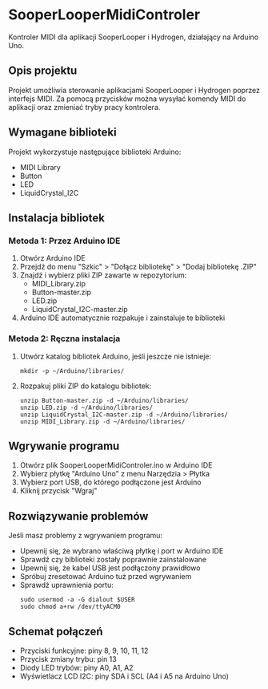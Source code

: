 # SooperLooperMidiControler

Kontroler MIDI dla aplikacji SooperLooper i Hydrogen, działający na Arduino Uno.

## Opis projektu

Projekt umożliwia sterowanie aplikacjami SooperLooper i Hydrogen poprzez interfejs MIDI. Za pomocą przycisków można wysyłać komendy MIDI do aplikacji oraz zmieniać tryby pracy kontrolera.

## Wymagane biblioteki

Projekt wykorzystuje następujące biblioteki Arduino:
- MIDI Library
- Button
- LED
- LiquidCrystal_I2C

## Instalacja bibliotek

### Metoda 1: Przez Arduino IDE

1. Otwórz Arduino IDE
2. Przejdź do menu "Szkic" > "Dołącz bibliotekę" > "Dodaj bibliotekę .ZIP"
3. Znajdź i wybierz pliki ZIP zawarte w repozytorium:
   - MIDI_Library.zip
   - Button-master.zip
   - LED.zip
   - LiquidCrystal_I2C-master.zip
4. Arduino IDE automatycznie rozpakuje i zainstaluje te biblioteki

### Metoda 2: Ręczna instalacja

1. Utwórz katalog bibliotek Arduino, jeśli jeszcze nie istnieje:
   ```
   mkdir -p ~/Arduino/libraries/
   ```
   
2. Rozpakuj pliki ZIP do katalogu bibliotek:
   ```
   unzip Button-master.zip -d ~/Arduino/libraries/
   unzip LED.zip -d ~/Arduino/libraries/
   unzip LiquidCrystal_I2C-master.zip -d ~/Arduino/libraries/
   unzip MIDI_Library.zip -d ~/Arduino/libraries/
   ```

## Wgrywanie programu

1. Otwórz plik SooperLooperMidiControler.ino w Arduino IDE
2. Wybierz płytkę "Arduino Uno" z menu Narzędzia > Płytka
3. Wybierz port USB, do którego podłączone jest Arduino
4. Kliknij przycisk "Wgraj"

## Rozwiązywanie problemów

Jeśli masz problemy z wgrywaniem programu:
- Upewnij się, że wybrano właściwą płytkę i port w Arduino IDE
- Sprawdź czy biblioteki zostały poprawnie zainstalowane
- Upewnij się, że kabel USB jest podłączony prawidłowo
- Spróbuj zresetować Arduino tuż przed wgrywaniem
- Sprawdź uprawnienia portu:
  ```
  sudo usermod -a -G dialout $USER
  sudo chmod a+rw /dev/ttyACM0
  ```

## Schemat połączeń

- Przyciski funkcyjne: piny 8, 9, 10, 11, 12
- Przycisk zmiany trybu: pin 13
- Diody LED trybów: piny A0, A1, A2
- Wyświetlacz LCD I2C: piny SDA i SCL (A4 i A5 na Arduino Uno) 